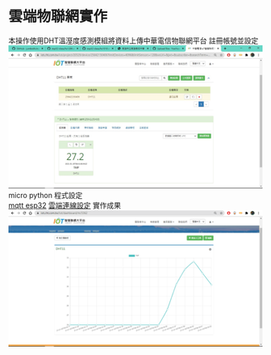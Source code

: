 # 雲端物聯網實作

本操作使用DHT溫溼度感測模組將資料上傳中華電信物聯網平台
註冊帳號並設定  
![image](https://github.com/YooYooo/image/blob/main/%E9%9B%B2%E7%AB%AF%E9%A0%81%E9%9D%A2%E8%A8%AD%E5%AE%9A.jpg?raw=true)
micro python 程式設定  
[mqtt esp32](https://github.com/YooYooo/image/blob/main/Lab-MQTT-DHT.py)
[雲端連線設定](https://github.com/YooYooo/image/blob/main/CHT-iotmqtt.py)
實作成果  
![實作成果](https://github.com/YooYooo/image/blob/main/0125%E6%8A%98%E7%B7%9A%E5%9C%96.png?raw=true)
